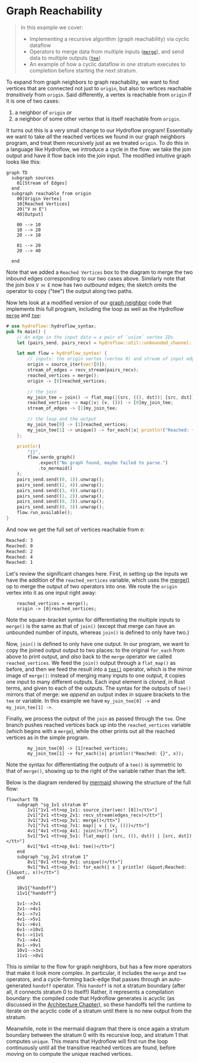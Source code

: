 # Graph Reachability
> In this example we cover:
> * Implementing a recursive algorithm (graph reachability) via cyclic dataflow
> * Operators to merge data from multiple inputs ([`merge`](./surface_ops.gen.md#merge)), and send data to multiple outputs ([`tee`](./surface_ops.gen.md#tee))
> * An example of how a cyclic dataflow in one stratum executes to completion before starting the next stratum. 


To expand from graph neighbors to graph reachability, we want to find vertices that are connected not just to `origin`,
but also to vertices reachable *transitively* from `origin`. Said differently, a vertex is reachable from `origin` if it is
one of two cases: 
1. a neighbor of `origin` *or* 
2. a neighbor of some other vertex that is itself reachable from `origin`. 

It turns out this is a very small change to our Hydroflow program! Essentially we want to take *all* the reached vertices we found in our graph neighbors program,
and treat them recursively just as we treated `origin`.
To do this in a language like Hydroflow, we introduce a cycle in the flow:
we take the join output and have it
flow back into the join input. The modified intuitive graph looks like this:

```mermaid
graph TD
  subgraph sources
    01[Stream of Edges]
  end
  subgraph reachable from origin
    00[Origin Vertex]
    10[Reached Vertices]
    20("V ⨝ E")
    40[Output]

    00 --> 10
    10 --> 20
    20 --> 10

    01 --> 20
    20 --> 40
    
  end
```
Note that we added a `Reached Vertices` box to the diagram to merge the two inbound edges corresponding to our 
two cases above. Similarly note that the join box `V ⨝ E` now has two _outbound_ edges; the sketch omits the operator 
to copy ("tee") the output along 
two paths.

Now lets look at a modified version of our [graph neighbor](example_4_surface.md) code that implements this full program, including the loop as well as the Hydroflow [`merge`](./surface_ops.gen.md#merge) and [`tee`](./surface_ops.gen.md#tee):

```rust
# use hydroflow::hydroflow_syntax;
pub fn main() {
    // An edge in the input data = a pair of `usize` vertex IDs.
    let (pairs_send, pairs_recv) = hydroflow::util::unbounded_channel::<(usize, usize)>();

    let mut flow = hydroflow_syntax! {
        // inputs: the origin vertex (vertex 0) and stream of input edges
        origin = source_iter(vec![0]);
        stream_of_edges = recv_stream(pairs_recv);
        reached_vertices = merge();
        origin -> [0]reached_vertices;

        // the join
        my_join_tee = join() -> flat_map(|(src, ((), dst))| [src, dst]) -> tee();
        reached_vertices -> map(|v| (v, ())) -> [0]my_join_tee;
        stream_of_edges -> [1]my_join_tee;

        // the loop and the output
        my_join_tee[0] -> [1]reached_vertices;
        my_join_tee[1] -> unique() -> for_each(|x| println!("Reached: {}", x));
    };

    println!(
        "{}",
        flow.serde_graph()
            .expect("No graph found, maybe failed to parse.")
            .to_mermaid()
    );
    pairs_send.send((0, 1)).unwrap();
    pairs_send.send((2, 4)).unwrap();
    pairs_send.send((3, 4)).unwrap();
    pairs_send.send((1, 2)).unwrap();
    pairs_send.send((0, 3)).unwrap();
    pairs_send.send((0, 3)).unwrap();
    flow.run_available();
}
```

And now we get the full set of vertices reachable from `0`:
```txt
Reached: 3
Reached: 0
Reached: 2
Reached: 4
Reached: 1
```

Let's review the significant changes here. First, in setting up the inputs we have the 
addition of the `reached_vertices` variable, which uses the [merge()](./surface_ops.gen.md#merge) 
op to merge the output of two operators into one. 
We route the `origin` vertex into it as one input right away:
```rust,ignore
    reached_vertices = merge();
    origin -> [0]reached_vertices;
```
Note the square-bracket syntax for differentiating the multiple inputs to `merge()`
is the same as that of `join()` (except that merge can have an unbounded number of inputs,
whereas `join()` is defined to only have two.)

Now, `join()` is defined to only have one output. In our program, we want to copy 
the joined output 
output to two places: to the original `for_each` from above to print output, and *also* 
back to the `merge` operator we called `reached_vertices`.
We feed the `join()` output 
through a `flat_map()` as before, and then we feed the result into a [`tee()`](./surface_ops.gen.md#tee) operator,
which is the mirror image of `merge()`:  instead of merging many inputs to one output, 
it copies one input to many different outputs.  Each input element is _cloned_, in Rust terms, and
given to each of the outputs. The syntax for the outputs of `tee()` mirrors that of merge: we *append* 
an output index in square brackets to the `tee` or variable. In this example we have
`my_join_tee[0] ->` and `my_join_tee[1] ->`.

Finally, we process the output of the `join` as passed through the `tee`.
One branch pushes reached vertices back up into the `reached_vertices` variable (which begins with a `merge`), while the other
prints out all the reached vertices as in the simple program.
```rust,ignore
        my_join_tee[0] -> [1]reached_vertices;
        my_join_tee[1] -> for_each(|x| println!("Reached: {}", x));
```
Note the syntax for differentiating the *outputs* of a `tee()` is symmetric to that of `merge()`, 
showing up to the right of the variable rather than the left.

Below is the diagram rendered by [mermaid](https://mermaid-js.github.io/) showing
the structure of the full flow:
```mermaid
flowchart TB
    subgraph "sg_1v1 stratum 0"
        1v1["1v1 <tt>op_1v1: source_iter(vec! [0])</tt>"]
        2v1["2v1 <tt>op_2v1: recv_stream(edges_recv)</tt>"]
        3v1["3v1 <tt>op_3v1: merge()</tt>"]
        7v1["7v1 <tt>op_7v1: map(| v | (v, ()))</tt>"]
        4v1["4v1 <tt>op_4v1: join()</tt>"]
        5v1["5v1 <tt>op_5v1: flat_map(| (src, ((), dst)) | [src, dst])</tt>"]
        6v1["6v1 <tt>op_6v1: tee()</tt>"]
    end
    subgraph "sg_2v1 stratum 1"
        8v1["8v1 <tt>op_8v1: unique()</tt>"]
        9v1["9v1 <tt>op_9v1: for_each(| x | println! (&quot;Reached: {}&quot;, x))</tt>"]
    end

    10v1{"handoff"}
    11v1{"handoff"}

    1v1-->3v1
    2v1-->4v1
    3v1-->7v1
    4v1-->5v1
    5v1-->6v1
    6v1-->10v1
    6v1-->11v1
    7v1-->4v1
    8v1-->9v1
    10v1-->3v1
    11v1-->8v1
```
This is similar to the flow for graph neighbors, but has a few more operators that make it look
more complex. In particular, it includes the `merge` and `tee` operators, and a cycle-forming back-edge 
that passes through an auto-generated `handoff` operator. This `handoff` is not a stratum boundary (after all, it connects stratum 0 to itself!) Rather, it represents a compilation boundary: the compiled code that Hydroflow generates is acyclic (as discussed in the [Architecture Chapter](./architecture.md)\), so these handoffs tell the runtime to iterate on the acyclic code of a stratum until there is no new output from the stratum.

Meanwhile, note in the mermaid diagram that there is once again a stratum boundary between the stratum 0 with its recursive loop, and stratum 1 that computes `unique`. This means that Hydroflow will first run the loop continuously until all the transitive reached vertices are found, before moving on to compute the unique reached vertices.
